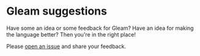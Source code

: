 # Gleam suggestions

Have some an idea or some feedback for Gleam? Have an idea for making the
language better? Then you're in the right place!

Please [open an issue](https://github.com/gleam-lang/suggestions/issues/new)
and share your feedback.
